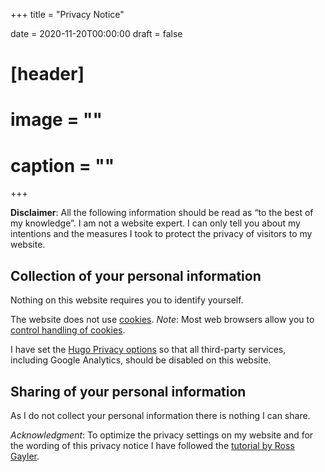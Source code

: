 +++
title = "Privacy Notice"

date = 2020-11-20T00:00:00
draft = false

# [header]
# image = ""
# caption = ""
+++

**Disclaimer**: All the following information should be read as “to the best of my knowledge”. I am not a website expert. I can only tell you about my intentions and the measures I took to protect the privacy of visitors to my website.

## Collection of your personal information

Nothing on this website requires you to identify yourself.

The website does not use [cookies](https://www.cookiesandyou.com/). *Note*: Most web browsers allow you to [control handling of cookies](https://cookies.insites.com/disable-cookies/).

I have set the [Hugo Privacy options](https://gohugo.io/about/hugo-and-gdpr/#all-privacy-settings) so that all third-party services, including Google Analytics, should be disabled on this website.

## Sharing of your personal information

As I do not collect your personal information there is nothing I can share.

*Acknowledgment*: To optimize the privacy settings on my website and for the wording of this privacy notice I have followed the [tutorial by Ross Gayler](https://www.rossgayler.com/post/2018/07/07/updating-my-website-for-gdpr/).